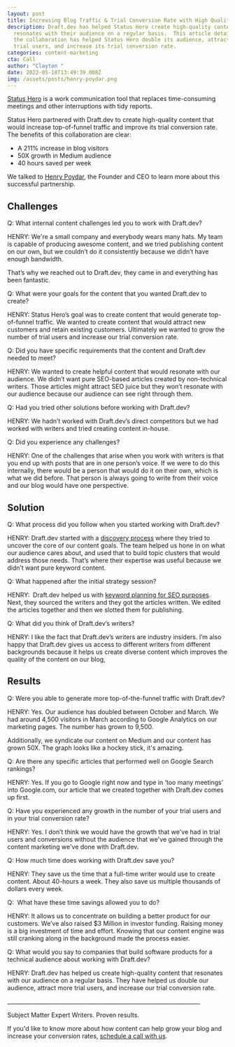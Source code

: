 ```yaml
---
layout: post
title: Increasing Blog Traffic & Trial Conversion Rate with High Quality Content
description: Draft.dev has helped Status Hero create high-quality content that
  resonates with their audience on a regular basis.  This article details how
  the collaboration has helped Status Hero double its audience, attract more
  trial users, and increase its trial conversion rate.
categories: content-marketing
cta: Call
author: "Clayton "
date: 2022-05-18T13:49:39.008Z
img: /assets/posts/henry-poydar.png
---
```

[Status Hero](https://statushero.com/) is a work communication tool that replaces time-consuming meetings and other interruptions with tidy reports.

Status Hero partnered with Draft.dev to create high-quality content that would increase top-of-funnel traffic and improve its trial conversion rate. The benefits of this collaboration are clear:

* A 211% increase in blog visitors 
* 50X growth in Medium audience
* 40 hours saved per week 

We talked to [Henry Poydar](https://www.linkedin.com/in/henrypoydar/), the Founder and CEO to learn more about this successful partnership. 

## Challenges

Q: What internal content challenges led you to work with Draft.dev?

HENRY: We're a small company and everybody wears many hats. My team is capable of producing awesome content, and we tried publishing content on our own, but we couldn’t do it consistently because we didn’t have enough bandwidth. 

That’s why we reached out to Draft.dev, they came in and everything has been fantastic. 

Q: What were your goals for the content that you wanted Draft.dev to create?

HENRY: Status Hero’s goal was to create content that would generate top-of-funnel traffic. We wanted to create content that would attract new customers and retain existing customers. Ultimately we wanted to grow the number of trial users and increase our trial conversion rate. 

Q: Did you have specific requirements that the content and Draft.dev needed to meet?

HENRY: We wanted to create helpful content that would resonate with our audience. We didn’t want pure SEO-based articles created by non-technical writers. Those articles might attract SEO juice but they won’t resonate with our audience because our audience can see right through them.

Q: Had you tried other solutions before working with Draft.dev?

HENRY: We hadn’t worked with Draft.dev’s direct competitors but we had worked with writers and tried creating content in-house.

Q: Did you experience any challenges?

HENRY: One of the challenges that arise when you work with writers is that you end up with posts that are in one person’s voice. If we were to do this internally, there would be a person that would do it on their own, which is what we did before. That person is always going to write from their voice and our blog would have one perspective.

## Solution

Q: What process did you follow when you started working with Draft.dev?

HENRY: Draft.dev started with a [discovery process](https://draft.dev/learn/client-onboarding) where they tried to uncover the core of our content goals. The team helped us hone in on what our audience cares about, and used that to build topic clusters that would address those needs. That’s where their expertise was useful because we didn’t want pure keyword content. 

Q: What happened after the initial strategy session? 

HENRY:  Draft.dev helped us with [keyword planning for SEO purposes](https://draft.dev/learn/seo-keyword-opportunities-in-developer-marketing).  Next, they sourced the writers and they got the articles written. We edited the articles together and then we slotted them for publishing.

Q: What did you think of Draft.dev’s writers?

HENRY: I like the fact that Draft.dev’s writers are industry insiders. I’m also happy that Draft.dev gives us access to different writers from different backgrounds because it helps us create diverse content which improves the quality of the content on our blog,

## Results

Q: Were you able to generate more top-of-the-funnel traffic with Draft.dev?

HENRY: Yes. Our audience has doubled between October and March. We had around 4,500 visitors in March according to Google Analytics on our marketing pages. The number has grown to 9,500. 

Additionally, we syndicate our content on Medium and our content has grown 50X. The graph looks like a hockey stick, it's amazing. 

Q: Are there any specific articles that performed well on Google Search rankings?

HENRY: Yes. If you go to Google right now and type in ‘too many meetings’ into Google.com, our article that we created together with Draft.dev comes up first.

Q: Have you experienced any growth in the number of your trial users and in your trial conversion rate?

HENRY: Yes. I don’t think we would have the growth that we've had in trial users and conversions without the audience that we've gained through the content marketing we've done with Draft.dev.

Q: How much time does working with Draft.dev save you?

HENRY: They save us the time that a full-time writer would use to create content. About 40-hours a week. They also save us multiple thousands of dollars every week. 

Q:  What have these time savings allowed you to do?

HENRY: It allows us to concentrate on building a better product for our customers. We’ve also raised $3 Million in investor funding. Raising money is a big investment of time and effort. Knowing that our content engine was still cranking along in the background made the process easier.

Q: What would you say to companies that build software products for a technical audience about working with Draft.dev?

HENRY: Draft.dev has helped us create high-quality content that resonates with our audience on a regular basis. They have helped us double our audience, attract more trial users, and increase our trial conversion rate.

\_\_\_\_\_\_\_\_\_\_\_\_\_\_\_\_\_\_\_\_\_\_\_\_\_\_\_\_\_\_\_\_\_\_\_\_\_\_\_\_\_\_\_\_\_\_\_\_\_\_\_\_\_\_\_\_\_\_\_\_\_\_\_\_\_\_\_\__

Subject Matter Expert Writers. Proven results.

If you'd like to know more about how content can help grow your blog and increase your conversion rates, [schedule a call with us](https://draft.dev/call).